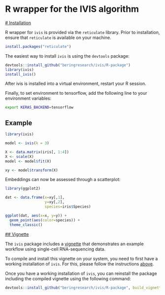 # R wrapper for the IVIS algorithm

[# Installation](#installation-basic)

R wrapper for `ivis` is provided via the `reticulate` library.
Prior to installation, ensure that `reticulate` is available on your machine.

```R
install.packages("reticulate")
```

The easiest way to install `ivis` is using the `devtools` package:

```R
devtools::install_github("beringresearch/ivis/R-package")
library(ivis)
install_ivis()
```

After ivis is installed into a virtual environment, restart your R session.

Finally, to set environment to tensorflow, add the following line to your environment variables:

```bash
export KERAS_BACKEND=tensorflow
```

## Example

```R
library(ivis)

model <- ivis(k = 3)

X <- data.matrix(iris[, 1:4])
X <- scale(X)
model <- model$fit(X)

xy <- model$transform(X)
```

Embeddings can now be assessed through a scatterplot:

```R
library(ggplot2)

dat <- data.frame(x=xy[,1],
                  y=xy[,2],
                  species=iris$Species)

ggplot(dat, aes(x=x, y=y)) +
  geom_point(aes(color=species)) +
  theme_classic()
```

[## Vignette](#installation-vignette)

The `ivis` package includes a [vignette](https://github.com/beringresearch/ivis/blob/master/R-package/vignettes/ivis_singlecell.Rmd) that demonstrates an example workflow using single-cell RNA-sequencing data.

To compile and install this vignette on your system, you need to first have a working installation of `ivis`.
For this, please follow the instructions [above](#installation-basic).

Once you have a working installation of `ivis`, you can reinstall the package including the compiled vignette using the following command:

```R
devtools::install_github("beringresearch/ivis/R-package", build_vignettes = TRUE, force=TRUE)
```
